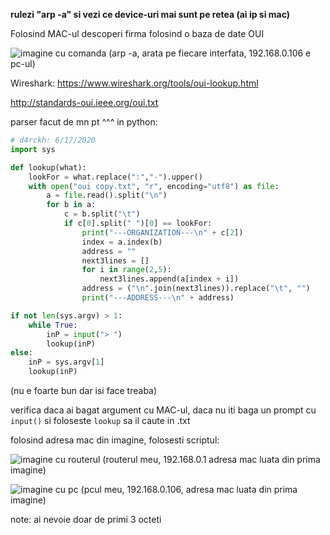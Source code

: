 **rulezi "arp -a" si vezi ce device-uri mai sunt pe retea (ai ip si mac)**

Folosind MAC-ul descoperi firma folosind o baza de date OUI

![imagine cu comanda](https://cdn.discordapp.com/attachments/727071434530357251/738343923763904582/unknown.png)
(arp -a, arata pe fiecare interfata, 192.168.0.106 e pc-ul)

Wireshark: https://www.wireshark.org/tools/oui-lookup.html 

http://standards-oui.ieee.org/oui.txt

parser facut de mn pt ^^^ in python:

```py
# d4rckh: 6/17/2020
import sys

def lookup(what):
    lookFor = what.replace(":","-").upper()
    with open("oui copy.txt", "r", encoding="utf8") as file:
        a = file.read().split("\n")
        for b in a:
            c = b.split("\t")
            if c[0].split(" ")[0] == lookFor:
                print("---ORGANIZATION---\n" + c[2])
                index = a.index(b)
                address = ""
                next3lines = []
                for i in range(2,5):
                    next3lines.append(a[index + i])
                address = ("\n".join(next3lines)).replace("\t", "")
                print("---ADDRESS---\n" + address)

if not len(sys.argv) > 1:
    while True:
        inP = input("> ")
        lookup(inP)
else:
    inP = sys.argv[1]
    lookup(inP)
```
(nu e foarte bun dar isi face treaba)

verifica daca ai bagat argument cu MAC-ul, daca nu iti baga un prompt cu ``input()`` si foloseste `lookup` sa il caute in .txt

folosind adresa mac din imagine, folosesti scriptul:

![imagine cu routerul](https://cdn.discordapp.com/attachments/727071434530357251/738345071216164914/unknown.png)
(routerul meu, 192.168.0.1 adresa mac luata din prima imagine)

![imagine cu pc](https://cdn.discordapp.com/attachments/727071434530357251/738345276305047562/unknown.png)
(pcul meu, 192.168.0.106, adresa mac luata din prima imagine)

note: ai nevoie doar de primi 3 octeti
